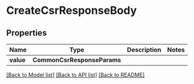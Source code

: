 # CreateCsrResponseBody


## Properties
Name | Type | Description | Notes
------------ | ------------- | ------------- | -------------
**value** | **CommonCsrResponseParams** |  | 

[[Back to Model list]](../README.md#documentation-for-models) [[Back to API list]](../README.md#documentation-for-api-endpoints) [[Back to README]](../README.md)


